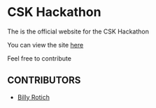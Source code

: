 CSK Hackathon
======================
The is the official website for the CSK Hackathon

You can view the site [here](cskhackathon.github.io)

Feel free to contribute

## CONTRIBUTORS
- [Billy Rotich](https://github.com/rawteech)
